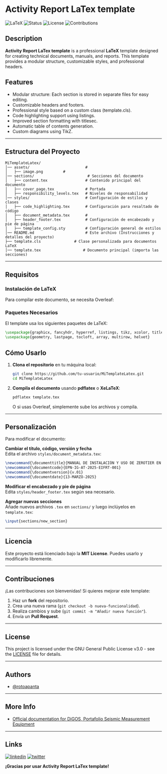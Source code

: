 # Activity Report LaTex template

![LaTeX](https://img.shields.io/badge/LaTeX-Professional-blue?style=for-the-badge&logo=latex)
![Status](https://img.shields.io/badge/Status-Active-brightgreen?style=for-the-badge)
![License](https://img.shields.io/badge/License-MIT-yellow?style=for-the-badge)
![Contributions](https://img.shields.io/badge/Contributions-Welcome-orange?style=for-the-badge)

## Description

**Activity Report LaTex template** is a professional **LaTeX** template designed for creating technical documents, manuals, and reports. This template provides a modular structure, customizable styles, and professional headers.

## **Features**

- Modular structure: Each section is stored in separate files for easy editing.
- Customizable headers and footers.
- Professional style based on a custom class (template.cls).
- Code highlighting support using listings.
- Improved section formatting with titlesec.
- Automatic table of contents generation.
- Custom diagrams using TikZ. 

---

## **Estructura del Proyecto**

```
MiTemplateLatex/
│── assets/                         # 
│   ├── image.png         # 
│── sections/                        # Secciones del documento
│   ├── content.tex                 # Contenido principal del documento
│   ├── cover_page.tex              # Portada
│   ├── responsibility_levels.tex   # Niveles de responsabilidad
│── styles/                         # Configuración de estilos y clases
│   ├── code_highlighting.tex       # Configuración para resaltado de código
│   ├── document_metadata.tex       # 
│   ├── header_footer.tex           # Configuración de encabezado y pie de página
│   ├── template_config.sty         # Configuración general de estilos
│── README.md                       # Este archivo (Instrucciones y detalles del proyecto)
├── template.cls               # Clase personalizada para documentos LaTeX
│── template.tex                   # Documento principal (importa las secciones)
```

---

## **Requisitos**

### **Instalación de LaTeX**
Para compilar este documento, se necesita Overleaf:


### **Paquetes Necesarios**
El template usa los siguientes paquetes de LaTeX:

```tex
\usepackage{graphicx, fancyhdr, hyperref, listings, tikz, xcolor, titlesec}
\usepackage{geometry, lastpage, tocloft, array, multirow, helvet}
```

## **Cómo Usarlo**
1. **Clona el repositorio** en tu máquina local:

   ```bash
   git clone https://github.com/tu-usuario/MiTemplateLatex.git
   cd MiTemplateLatex
   ```

2. **Compila el documento** usando **pdflatex** o **XeLaTeX**:

   ```bash
   pdflatex template.tex
   ```

   O si usas Overleaf, simplemente sube los archivos y compila.

---

## **Personalización**

Para modificar el documento:

 **Cambiar el título, código, versión y fecha**  
Edita el archivo `styles/document_metadata.tex`:

```tex
\newcommand{\documenttitle}{MANUAL DE INSTALACIÓN Y USO DE ZEROTIER EN RASPBERRY PI}
\newcommand{\documentcode}{EPN-IG-AT-2025-EIFRT-001}
\newcommand{\documentversion}{v.01}
\newcommand{\documentdate}{13-MARZO-2025}
```

 **Modificar el encabezado y pie de página**  
Edita `styles/header_footer.tex` según sea necesario.

 **Agregar nuevas secciones**  
Añade nuevos archivos `.tex` en `sections/` y luego inclúyelos en `template.tex`:

```tex
\input{sections/new_section}
```

---

## **Licencia**
Este proyecto está licenciado bajo la **MIT License**. Puedes usarlo y modificarlo libremente.

---

## **Contribuciones**
¡Las contribuciones son bienvenidas! Si quieres mejorar este template:

1. Haz un **fork** del repositorio.
2. Crea una nueva rama (`git checkout -b nueva-funcionalidad`).
3. Realiza cambios y sube (`git commit -m "Añadir nueva función"`).
4. Envía un **Pull Request**.

---
## License

This project is licensed under the GNU General Public License v3.0 - see the [LICENSE](LICENSE) file for details.

---
## Authors

- [@rotoapanta](https://github.com/rotoapanta)

---
## More Info

* [Official documentation for DiGOS, Portafolio Seismic Measurement Equipment](https://digos.eu/seismology/)

---
## Links

[![linkedin](https://img.shields.io/badge/linkedin-0A66C2?style=for-the-badge&logo=linkedin&logoColor=white)](https://www.linkedin.com/in/roberto-carlos-toapanta-g/)
[![twitter](https://img.shields.io/badge/twitter-1DA1F2?style=for-the-badge&logo=twitter&logoColor=white)](https://twitter.com/rotoapanta)

**¡Gracias por usar Activity Report LaTex template!** 
